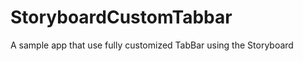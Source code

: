 StoryboardCustomTabbar
======================

A sample app that use fully customized TabBar using the Storyboard

